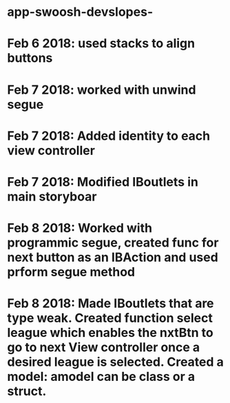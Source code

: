 # app-swoosh-devslopes-

# Feb 6 2018: used stacks to align buttons
# Feb 7 2018: worked with unwind segue
# Feb 7 2018: Added identity to each view controller
# Feb 7 2018: Modified IBoutlets in main storyboar
# Feb 8 2018: Worked with programmic segue, created func for next button as an IBAction and used prform segue method
# Feb 8 2018: Made IBoutlets that are type weak. Created function select league which enables the nxtBtn to go to next View controller once a desired league is selected. Created a model: amodel can be  class or a struct.
